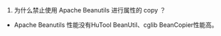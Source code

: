 1. 为什么禁止使用 Apache Beanutils 进行属性的 copy ？
- Apache Beanutils 性能没有HuTool BeanUtil、cglib BeanCopier性能高。